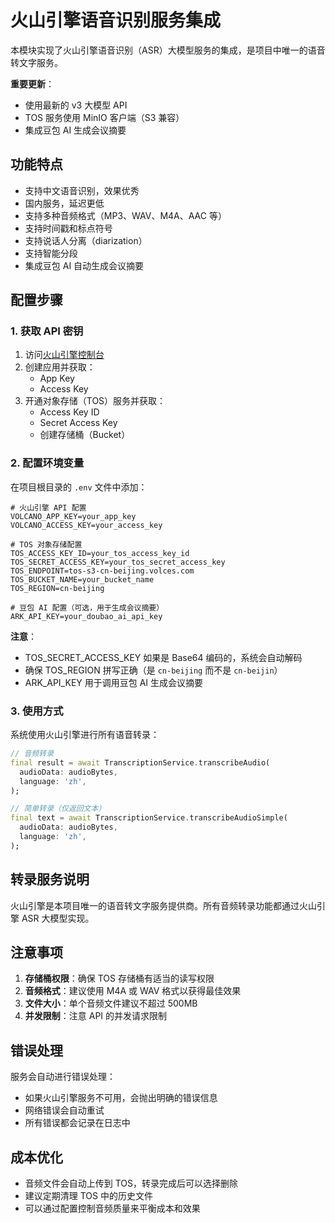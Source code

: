 # 火山引擎语音识别服务集成

本模块实现了火山引擎语音识别（ASR）大模型服务的集成，是项目中唯一的语音转文字服务。

**重要更新**：
- 使用最新的 v3 大模型 API
- TOS 服务使用 MinIO 客户端（S3 兼容）
- 集成豆包 AI 生成会议摘要

## 功能特点

- 支持中文语音识别，效果优秀
- 国内服务，延迟更低
- 支持多种音频格式（MP3、WAV、M4A、AAC 等）
- 支持时间戳和标点符号
- 支持说话人分离（diarization）
- 支持智能分段
- 集成豆包 AI 自动生成会议摘要

## 配置步骤

### 1. 获取 API 密钥

1. 访问[火山引擎控制台](https://console.volcengine.com/)
2. 创建应用并获取：
   - App Key
   - Access Key
3. 开通对象存储（TOS）服务并获取：
   - Access Key ID
   - Secret Access Key
   - 创建存储桶（Bucket）

### 2. 配置环境变量

在项目根目录的 `.env` 文件中添加：

```env
# 火山引擎 API 配置
VOLCANO_APP_KEY=your_app_key
VOLCANO_ACCESS_KEY=your_access_key

# TOS 对象存储配置
TOS_ACCESS_KEY_ID=your_tos_access_key_id
TOS_SECRET_ACCESS_KEY=your_tos_secret_access_key
TOS_ENDPOINT=tos-s3-cn-beijing.volces.com
TOS_BUCKET_NAME=your_bucket_name
TOS_REGION=cn-beijing

# 豆包 AI 配置（可选，用于生成会议摘要）
ARK_API_KEY=your_doubao_ai_api_key
```

**注意**：
- TOS_SECRET_ACCESS_KEY 如果是 Base64 编码的，系统会自动解码
- 确保 TOS_REGION 拼写正确（是 `cn-beijing` 而不是 `cn-beijin`）
- ARK_API_KEY 用于调用豆包 AI 生成会议摘要

### 3. 使用方式

系统使用火山引擎进行所有语音转录：

```dart
// 音频转录
final result = await TranscriptionService.transcribeAudio(
  audioData: audioBytes,
  language: 'zh',
);

// 简单转录（仅返回文本）
final text = await TranscriptionService.transcribeAudioSimple(
  audioData: audioBytes,
  language: 'zh',
);
```

## 转录服务说明

火山引擎是本项目唯一的语音转文字服务提供商。所有音频转录功能都通过火山引擎 ASR 大模型实现。

## 注意事项

1. **存储桶权限**：确保 TOS 存储桶有适当的读写权限
2. **音频格式**：建议使用 M4A 或 WAV 格式以获得最佳效果
3. **文件大小**：单个音频文件建议不超过 500MB
4. **并发限制**：注意 API 的并发请求限制

## 错误处理

服务会自动进行错误处理：
- 如果火山引擎服务不可用，会抛出明确的错误信息
- 网络错误会自动重试
- 所有错误都会记录在日志中

## 成本优化

- 音频文件会自动上传到 TOS，转录完成后可以选择删除
- 建议定期清理 TOS 中的历史文件
- 可以通过配置控制音频质量来平衡成本和效果